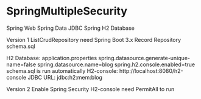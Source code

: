 # SpringMultipleSecurity

Spring Web
Spring Data JDBC
Spring H2 Database

Version 1
ListCrudRepository need Spring Boot 3.x
Record
Repository
schema.sql

H2 Database:
application.properties
    spring.datasource.generate-unique-name=false
    spring.datasource.name=blog
    spring.h2.console.enabled=true
schema.sql is run automatically
H2-console:
http://localhost:8080/h2-console
    JDBC URL: jdbc:h2:mem:blog

Version 2
Enable Spring Security
H2-console need PermitAll to run